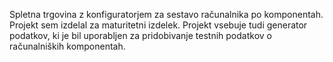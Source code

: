 Spletna trgovina z konfiguratorjem za sestavo računalnika po komponentah. Projekt sem izdelal za maturitetni izdelek.
Projekt vsebuje tudi generator podatkov, ki je bil uporabljen za pridobivanje testnih podatkov o računalniških komponentah.
